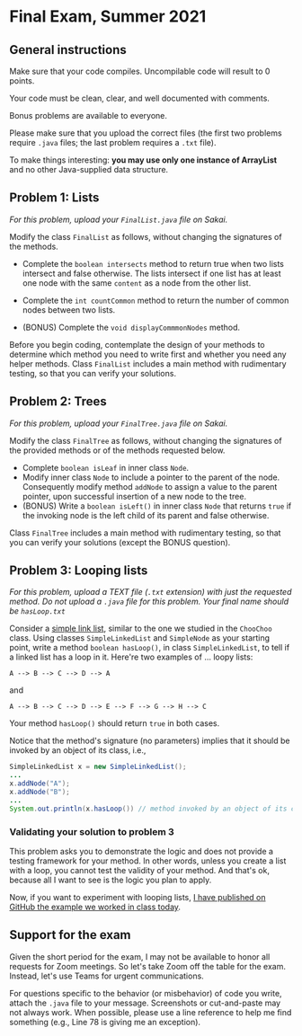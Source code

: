 # Final Exam, Summer 2021

## General instructions

Make sure that your code compiles. Uncompilable code will result to 0 points.

Your code must be clean, clear, and well documented with comments.

Bonus problems are available to everyone.

Please make sure that you upload the correct files (the first two problems require `.java` files; the last problem requires a `.txt` file).

To make things interesting: **you may use only one instance of ArrayList** and no other Java-supplied data structure.

## Problem 1: Lists

_For this problem, upload your `FinalList.java` file on Sakai._

Modify the class `FinalList` as follows, without changing the signatures of the methods.

* Complete the `boolean intersects` method to return true when two lists intersect and false otherwise. The lists intersect if one list has at least one node with the same `content` as a node from the other list.

* Complete the `int countCommon` method to return the number of common nodes between two lists.

* (BONUS) Complete the `void displayCommmonNodes` method.

Before you begin coding, contemplate the design of your methods to determine which method you need to write first and whether you need any helper methods. Class `FinalList` includes a main method with rudimentary testing, so that you can verify your solutions.

## Problem 2: Trees

_For this problem, upload your `FinalTree.java` file on Sakai._

Modify the class `FinalTree` as follows, without changing the signatures of the provided methods or of the methods requested below.

* Complete `boolean isLeaf` in inner class `Node`.
* Modify inner class `Node` to include a pointer to the parent of the node. Consequently modify method `addNode` to assign a value to the parent pointer, upon successful insertion of a new node to the tree.
* (BONUS) Write a `boolean isLeft()` in inner class `Node` that returns `true` if the invoking node is the left child of its parent and false otherwise.

Class `FinalTree` includes a main method with rudimentary testing, so that you can verify your solutions (except the BONUS question).

## Problem 3: Looping lists

_For this problem, upload a TEXT file (`.txt` extension) with just the requested method. Do not upload a `.java` file for this problem. Your final name should be `hasLoop.txt`_

Consider a [simple link list](https://github.com/lgreco/DataStructures/tree/master/ChooChoo/SLL/src), similar to the one we studied in the `ChooChoo` class. Using classes `SimpleLinkedList` and `SimpleNode` as your starting point, write a method `boolean hasLoop()`, in class `SimpleLinkedList`, to tell if a linked list has a loop in it. Here're two examples of ... loopy lists:

`A --> B --> C --> D --> A` 

and

`A --> B --> C --> D --> E --> F --> G --> H --> C`

Your method `hasLoop()` should return `true` in both cases. 

Notice that the method's signature (no parameters) implies that it should be invoked by an object of its class, i.e.,

```java
SimpleLinkedList x = new SimpleLinkedList();
...
x.addNode("A");
x.addNode("B");
...
System.out.println(x.hasLoop()) // method invoked by an object of its class
```
### Validating your solution to problem 3

This problem asks you to demonstrate the logic and does not provide a testing framework for your method. In other words, unless you create a list with a loop, you cannot test the validity of your method. And that's ok, because all I want to see is the logic you plan to apply.

Now, if you want to experiment with looping lists, [I have published on GitHub the example we worked in class today](https://github.com/lgreco/DataStructures/tree/master/ChooChoo/Loopy/src).


## Support for the exam 

Given the short period for the exam, I may not be available to honor all requests for Zoom meetings. So let's take Zoom off the table for the exam. Instead, let's use Teams for urgent communications. 

For questions specific to the behavior (or misbehavior) of code you write, attach the `.java` file to your message. Screenshots or cut-and-paste may not always work. When possible, please use a line reference to help me find something (e.g., Line 78 is giving me an exception).

